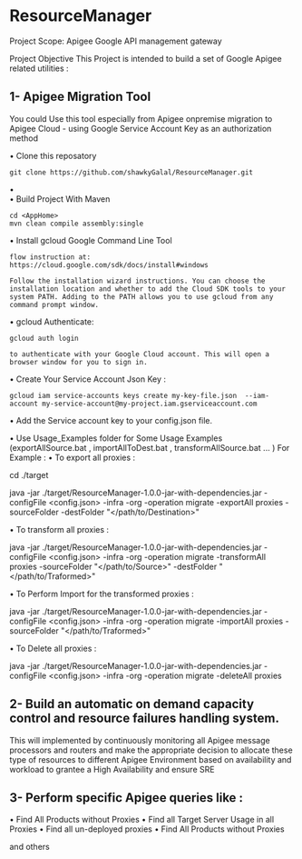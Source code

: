 # ResourceManager
Project Scope: 
Apigee Google API management gateway

Project Objective 
This Project is intended to build a set of Google Apigee related utilities : 

## 1- Apigee Migration Tool 
You could Use this tool especially from Apigee onpremise migration to Apigee Cloud - using Google Service Account Key as an authorization method

•	Clone this reposatory 

	git clone https://github.com/shawkyGalal/ResourceManager.git

•	
•	Build Project With Maven 

 	cd <AppHome>
 	mvn clean compile assembly:single

•	Install gcloud Google Command Line Tool 
	
 	flow instruction at: 
	https://cloud.google.com/sdk/docs/install#windows 
	
	Follow the installation wizard instructions. You can choose the installation location and whether to add the Cloud SDK tools to your system PATH. Adding to the PATH allows you to use gcloud from any command prompt window.

•	gcloud Authenticate:
	 
  	gcloud auth login 
   
   	to authenticate with your Google Cloud account. This will open a browser window for you to sign in.
    
•	Create Your Service Account Json Key :

	gcloud iam service-accounts keys create my-key-file.json  --iam-account my-service-account@my-project.iam.gserviceaccount.com
    
•	Add the Service account key to your config.json file.

•	Use Usage_Examples folder for Some Usage Examples (exportAllSource.bat , importAllToDest.bat , transformAllSource.bat ... ) 
For Example : 
• To export all proxies : 

cd ./target

java -jar ./target/ResourceManager-1.0.0-jar-with-dependencies.jar  -configFile <config.json>  -infra  <Infra> -org <OrgName> -operation migrate -exportAll proxies -sourceFolder -destFolder "</path/to/Destination>"

•  To transform all proxies : 


java -jar ./target/ResourceManager-1.0.0-jar-with-dependencies.jar  -configFile <config.json>  -infra  <Infra>  -org <OrgName> -operation migrate -transformAll proxies -sourceFolder "</path/to/Source>" -destFolder "</path/to/Traformed>"

•  To Perform Import for the transformed proxies : 


java -jar ./target/ResourceManager-1.0.0-jar-with-dependencies.jar  -configFile <config.json>  -infra  <Infra>  -org <OrgName> -operation migrate -importAll proxies -sourceFolder "</path/to/Traformed>"

•  To Delete all proxies : 


java -jar ./target/ResourceManager-1.0.0-jar-with-dependencies.jar  -configFile <config.json>  -infra  <Infra>  -org <OrgName> -operation migrate -deleteAll proxies


## 2- Build an automatic on demand capacity control and resource failures handling system. 
This will implemented by continuously monitoring all Apigee message processors and routers and make the appropriate decision to allocate these type of resources to different Apigee Environment based on availability and workload to grantee a High Availability and ensure SRE 


## 3- Perform specific Apigee queries like :  
•	Find All Products without Proxies 
•	Find all Target Server Usage in all Proxies 
•	Find all un-deployed proxies
•	Find All Products without Proxies 	 

   and others 
   

